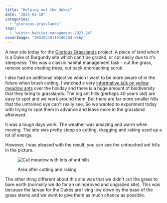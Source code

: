 ```yaml
---
title: "Helping out the dukes"
date: "2024-01-10"
categories: 
  - "glorious-grasslands"
tags: 
  - "winter-habitat-management-2023-24"
coverImage: "IMG20240110100204.webp"
---
```


A new site today for the [Glorious Grasslands](https://www.cotswoldsaonb.org.uk/looking-after/our-grasslands-projects/glorious-cotswolds-grasslands/) project. A piece of land which is a Duke of Burgundy site which can't be grazed, or cut easily due to it's steepness. This was a classic habitat management task - cut the grass, remove some shading trees, cut back encroaching scrub.

I also had an additional objective which I want to be more aware of in the future when brush cutting. I watched a very [informative talk on yellow meadow ants](https://biologicalrecording.co.uk/2023/12/05/yellow-meadow-ants/) over the holiday and there is a huge amount of biodiversity that they bring to grasslands. The big ant hills (perhaps 40 years old) are easy to spot and we work around them. But there are far more smaller hills that the untrained eye can't really see. So we wanted to experiment today with trying to spot them in advance and leave more in the grassland afterward.

It was a tough days work. The weather was amazing and warm when moving. The site was pretty steep so cutting, dragging and raking used up a lot of energy.

However, I was pleased with the result, you can see the untouched ant hills in the picture.

<figure>

![Cut meadow with lots of ant hills](images/IMG20240110143533-1024x768.webp)

<figcaption>

Area after cutting and raking

</figcaption>

</figure>

The other thing different about this site was that we didn't cut the grass to bare earth (normally we do for an unimproved and ungrazed site). This was because the larvae for the Dukes are living low down by the base of the grass stems and we want to give them as much chance as possible.
